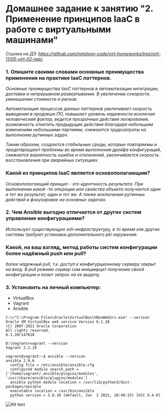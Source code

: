 # Домашнее задание к занятию "2. Применение принципов IaaC в работе с виртуальными машинами"
*Ссылка на ДЗ: https://github.com/netology-code/virt-homeworks/tree/virt-11/05-virt-02-iaac*
### 1. Опишите своими словами основные преимущества применения на практике IaaC паттернов. 

*Основные преимущества IaaC паттернов в автоматизации интеграции, доставки и непрерывном развертывании. В увеличении сокорости, уменьшении стоимости и рисков.*

*Автоматизация процессов данных паттернов увеличивает скорость выведения в продакшн ПО, повышает уровень надежности исключая человеческий фактор, ведется прозрачные действия логирования, возможность откатить предыдущие действия благодаря небольшим изменениям небольшими партиями, снижаются трудозатраты на выполнение рутинных задач.*

*Таким образом, создаются стабильные среды, которые повторяемы и предотвращают проблемы во время выполнения дрейфа конфигураций, снижается вероятность ошибок и отклонений, увеличивается скорость восстановления при аварийных ситуациях.*


###    Какой из принципов IaaC является основополагающим?

*Основопологающий принцип - это идентчность результата. При выполнении какой -то операции или свойства объекта получается один и тот же результат, один и тот же. 
А также исключении рутинных действий и фокусировке на основных задачах.*

### 2. Чем Ansible выгодно отличается от других систем управление конфигурациями? 

*Использует существующую ssh-инфраструктуру, в то время как другие системы требуют установки дополнительного pki окружения.*

###    Какой, на ваш взгляд, метод работы систем конфигурации более надёжный push или pull?

*более надежный pull, т.к. доступ к конфигурционному серверу закрыт на вход. В pull режиме сервер сам инициирцет получение своей конфигурации и поает запрос на ее выдачу.*


### 3. Установить на личный компьютер:

* VirtualBox
* Vagrant
* Ansible

```
C:\>"C:\Program Files\Oracle\VirtualBox\VBoxWebSrv.exe" --version
Oracle VM VirtualBox web service Version 6.1.28
(C) 2007-2021 Oracle Corporation
All rights reserved.
6.1.28r147628
```
```
D:\Vagrant>vagrant --version
Vagrant 2.2.19
```
```
vagrant@vagrant:~$ ansible --version
ansible 2.9.6
  config file = /etc/ansible/ansible.cfg
  configured module search path = ['/home/vagrant/.ansible/plugins/modules', '/usr/share/ansible/plugins/modules']
  ansible python module location = /usr/lib/python3/dist-packages/ansible
  executable location = /usr/bin/ansible
  python version = 3.8.10 (default, Jun  2 2021, 10:49:15) [GCC 9.4.0]
```

![Alt text](Задание_3_1.png)